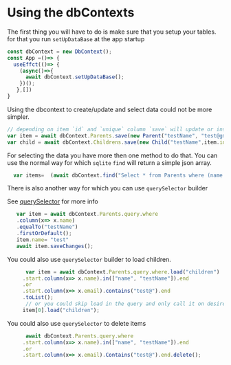 # Using the dbContexts

The first thing you will have to do is make sure that you setup your tables.
for that you run `setUpDataBase` at the app startup

```ts
const dbContext = new DbContext();
const App =()=> {
  useEffct(()=> {
    (async()=>{
      await dbContext.setUpDataBase();
    })();
   },[])
}

```

Using the dbcontext to create/update and select data could not be more simpler.

```ts
// depending on item `id` and `unique` column `save` will update or insert the item
var item = await dbContext.Parents.save(new Parent("testName", "test@gmail.com"));
var child = await dbContext.Childrens.save(new Child("testName",item.id));
```

For selecting the data you have more then one method to do that.
You can use the normal way for which `sqlite`
`find` will return a simple json array.
```ts
  var items=  (await dbContext.find("Select * from Parents where (name in (?,?)) OR (email like %?%)", ["name", "testName","test@" ])) as Parent[];
```

There is also another way for which you can use `querySelector` builder

See [querySelector](https://github.com/AlenToma/react-native-ts-sqlite-orm/blob/main/documentations/querySelector.md) for more info
```ts
   var item = await dbContext.Parents.query.where
   .column(x=> x.name)
   .equalTo("testName")
   .firstOrDefault();
   item.name= "test"
   await item.saveChanges();
```

You could also use `querySelector` builder to load children.

```ts
      var item = await dbContext.Parents.query.where.load("children")
     .start.column(x=> x.name).in(["name", "testName"]).end
     .or
     .start.column(x=> x.email).contains("test@").end
     .toList();
      // or you could skip load in the query and only call it on desires items
     item[0].load("children");
```

You could also use `querySelector` to delete items
```ts
      await dbContext.Parents.query.where
     .start.column(x=> x.name).in(["name", "testName"]).end
     .or
     .start.column(x=> x.email).Contains("test@").end.delete();
```

